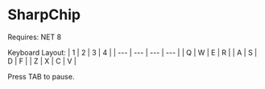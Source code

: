 # SharpChip

Requires: NET 8

Keyboard Layout:
| 1 | 2 | 3 | 4 |
| --- | --- | --- | --- |
| Q | W | E | R |
| A | S | D | F |
| Z | X | C | V |

Press TAB to pause.
